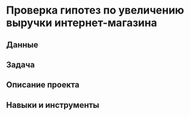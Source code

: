 # Проверка гипотез по увеличению выручки интернет-магазина

## Данные

  
## Задача


## Описание проекта



## Навыки и инструменты

